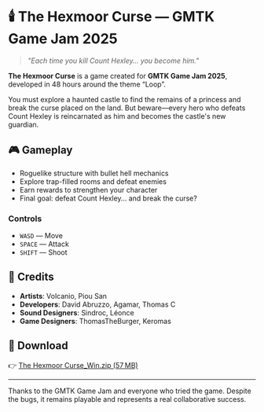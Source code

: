 # 🕯️ The Hexmoor Curse — GMTK Game Jam 2025

> *"Each time you kill Count Hexley… you become him."*

**The Hexmoor Curse** is a game created for **GMTK Game Jam 2025**, developed in 48 hours around the theme “Loop”.

You must explore a haunted castle to find the remains of a princess and break the curse placed on the land. But beware—every hero who defeats Count Hexley is reincarnated as him and becomes the castle's new guardian.

## 🎮 Gameplay

- Roguelike structure with bullet hell mechanics
- Explore trap-filled rooms and defeat enemies
- Earn rewards to strengthen your character
- Final goal: defeat Count Hexley… and break the curse?

### Controls

- `WASD` — Move  
- `SPACE` — Attack  
- `SHIFT` — Shoot

## 👥 Credits

- **Artists**: Volcanio, Piou San  
- **Developers**: David Abruzzo, Agamar, Thomas C  
- **Sound Designers**: Sindroc, Léonce  
- **Game Designers**: ThomasTheBurger, Keromas

## 💾 Download

👉 [The Hexmoor Curse_Win.zip (57 MB)](https://keromas.itch.io/the-hexmoor-curse)

---

Thanks to the GMTK Game Jam and everyone who tried the game. Despite the bugs, it remains playable and represents a real collaborative success.
